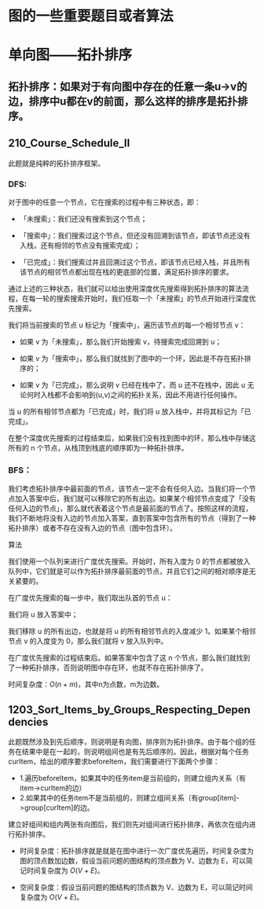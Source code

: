 # 图的一些重要题目或者算法

# 单向图——拓扑排序
## **拓扑排序：如果对于有向图中存在的任意一条u->v的边，排序中u都在v的前面，那么这样的排序是拓扑排序**。

## 210_Course_Schedule_II
此题就是纯粹的拓扑排序框架。

### DFS:
对于图中的任意一个节点，它在搜索的过程中有三种状态，即：

* 「未搜索」：我们还没有搜索到这个节点；

* 「搜索中」：我们搜索过这个节点，但还没有回溯到该节点，即该节点还没有入栈，还有相邻的节点没有搜索完成）；

* 「已完成」：我们搜索过并且回溯过这个节点，即该节点已经入栈，并且所有该节点的相邻节点都出现在栈的更底部的位置，满足拓扑排序的要求。

通过上述的三种状态，我们就可以给出使用深度优先搜索得到拓扑排序的算法流程，在每一轮的搜索搜索开始时，我们任取一个「未搜索」的节点开始进行深度优先搜索。

我们将当前搜索的节点 u 标记为「搜索中」，遍历该节点的每一个相邻节点 v：

* 如果 v 为「未搜索」，那么我们开始搜索 v，待搜索完成回溯到 u；

* 如果 v 为「搜索中」，那么我们就找到了图中的一个环，因此是不存在拓扑排序的；

* 如果 v 为「已完成」，那么说明 v 已经在栈中了，而 u 还不在栈中，因此 u 无论何时入栈都不会影响到(u,v)之间的拓扑关系，因此不用进行任何操作。

当 u 的所有相邻节点都为「已完成」时，我们将 u 放入栈中，并将其标记为「已完成」。

在整个深度优先搜索的过程结束后，如果我们没有找到图中的环，那么栈中存储这所有的 n 个节点，从栈顶到栈底的顺序即为一种拓扑排序。

### BFS：
我们考虑拓扑排序中最前面的节点，该节点一定不会有任何入边。当我们将一个节点加入答案中后，我们就可以移除它的所有出边。如果某个相邻节点变成了「没有任何入边的节点」，那么就代表着这个节点是最前面的节点了。按照这样的流程，我们不断地将没有入边的节点加入答案，直到答案中包含所有的节点（得到了一种拓扑排序）或者不存在没有入边的节点（图中包含环）。

算法

我们使用一个队列来进行广度优先搜索。开始时，所有入度为 0 的节点都被放入队列中，它们就是可以作为拓扑排序最前面的节点，并且它们之间的相对顺序是无关紧要的。

在广度优先搜索的每一步中，我们取出队首的节点 u：

我们将 u 放入答案中；

我们移除 u 的所有出边，也就是将 u 的所有相邻节点的入度减少 1。如果某个相邻节点 v 的入度变为 0，那么我们就将 v 放入队列中。

在广度优先搜索的过程结束后。如果答案中包含了这 n 个节点，那么我们就找到了一种拓扑排序，否则说明图中存在环，也就不存在拓扑排序了。

时间复杂度：$O(n+m)$，其中n为点数，m为边数。

## 1203_Sort_Items_by_Groups_Respecting_Dependencies
此题既然涉及到先后顺序，则说明是有向图，排序则为拓扑排序。由于每个组的任务在结果中是在一起的，则说明组间也是有先后顺序的。因此，根据对每个任务curItem，给出的顺序要求beforeItem，我们需要进行下面两个步骤：
* 1.遍历beforeItem，如果其中的任务item是当前组的，则建立组内关系（有item->curItem的边）
* 2.如果其中的任务item不是当前组的，则建立组间关系（有group[item]->group[curItem]的边。

建立好组间和组内两张有向图后，我们则先对组间进行拓扑排序，再依次在组内进行拓扑排序。

* 时间复杂度：拓扑排序就是就是在图中进行一次广度优先遍历，时间复杂度为图的顶点数加边数，假设当前问题的图结构的顶点数为 V、边数为 E，可以简记时间复杂度为 $O(V+E)$。

* 空间复杂度：假设当前问题的图结构的顶点数为 V、边数为 E，可以简记时间复杂度为 $O(V+E)$。



